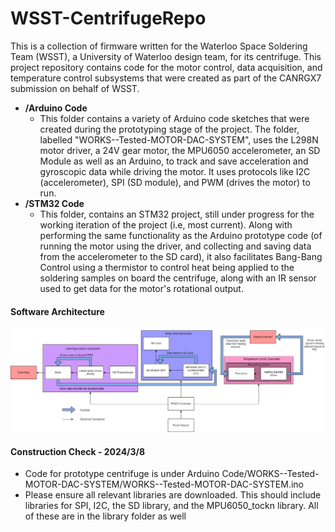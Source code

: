 # WSST-CentrifugeRepo

This is a collection of firmware written for the Waterloo Space Soldering Team (WSST), a University of Waterloo design team, for its centrifuge. This project repository contains code for the motor control, data acquisition, and temperature control subsystems that were created as part of the CANRGX7 submission on behalf of WSST.

- **/Arduino Code**
  - This folder contains a variety of Arduino code sketches that were created during the prototyping stage of the project. The folder, labelled "WORKS--Tested-MOTOR-DAC-SYSTEM", uses the L298N motor driver, a 24V gear motor, the MPU6050 accelerometer, an SD Module as well as an Arduino, to track and save acceleration and gyroscopic data while driving the motor. It uses protocols like I2C (accelerometer), SPI (SD module), and PWM (drives the motor) to run.
- **/STM32 Code**
  - This folder, contains an STM32 project, still under progress for the working iteration of the project (i.e, most current). Along with performing the same functionality as the Arduino prototype code (of running the motor using the driver, and collecting and saving data from the accelerometer to the SD card), it also facilitates Bang-Bang Control using a thermistor to control heat being applied to the soldering samples on board the centrifuge, along with an IR sensor used to get data for the motor's rotational output.

#### Software Architecture
![alt text](SoftwareArchitecture.png)

#### Construction Check - 2024/3/8
* Code for prototype centrifuge is under Arduino Code/WORKS--Tested-MOTOR-DAC-SYSTEM/WORKS--Tested-MOTOR-DAC-SYSTEM.ino
* Please ensure all relevant libraries are downloaded. This should include libraries for SPI, I2C, the SD library, and the MPU6050_tockn library. All of these are in the library folder as well
